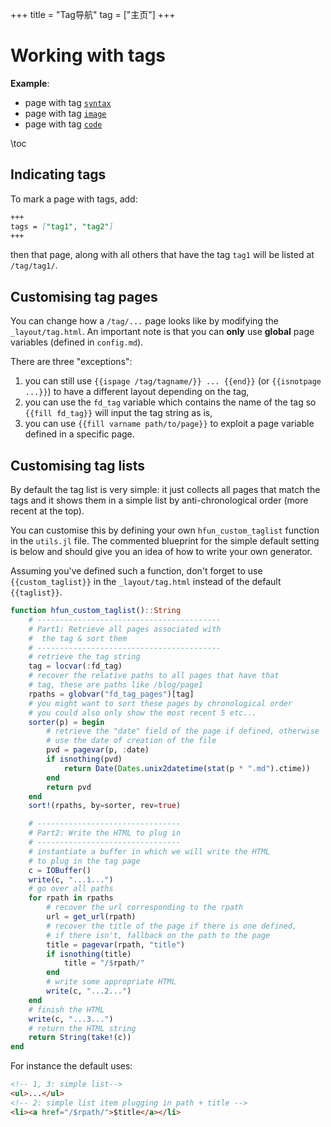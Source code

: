 +++
title = "Tag导航"
tag = ["主页"]
+++

# Working with tags

**Example**:

* page with tag [`syntax`](/tag/syntax/)
* page with tag [`image`](/tag/image/)
* page with tag [`code`](/tag/code/)

\toc

## Indicating tags

To mark a page with tags, add:

```markdown
+++
tags = ["tag1", "tag2"]
+++
```

then that page, along with all others that have the tag `tag1` will be listed at `/tag/tag1/`.

## Customising tag pages

You can change how a `/tag/...` page looks like by modifying the `_layout/tag.html`. An important note is that you can **only** use **global** page variables (defined in `config.md`).

There are three "exceptions":

1. you can still use `{{ispage /tag/tagname/}} ... {{end}}` (or `{{isnotpage ...}}`) to have a different layout depending on the tag,
1. you can use the `fd_tag` variable which contains the  name of the tag so `{{fill fd_tag}}` will input the tag string as is,
1. you can use `{{fill varname path/to/page}}` to exploit a page variable defined in a specific page.

## Customising tag lists

By default the tag list is very simple: it just collects all pages that match the tags and it shows them in a simple list by anti-chronological order (more recent at the top).

You can customise this by defining your own `hfun_custom_taglist` function in the `utils.jl` file. The commented blueprint for the simple default setting is below and should give you an idea of how to  write your own generator.

Assuming you've defined such a function, don't forget to use `{{custom_taglist}}` in the `_layout/tag.html` instead of the default `{{taglist}}`.

```julia
function hfun_custom_taglist()::String
    # -----------------------------------------
    # Part1: Retrieve all pages associated with
    #  the tag & sort them
    # -----------------------------------------
    # retrieve the tag string
    tag = locvar(:fd_tag)
    # recover the relative paths to all pages that have that
    # tag, these are paths like /blog/page1
    rpaths = globvar("fd_tag_pages")[tag]
    # you might want to sort these pages by chronological order
    # you could also only show the most recent 5 etc...
    sorter(p) = begin
        # retrieve the "date" field of the page if defined, otherwise
        # use the date of creation of the file
        pvd = pagevar(p, :date)
        if isnothing(pvd)
            return Date(Dates.unix2datetime(stat(p * ".md").ctime))
        end
        return pvd
    end
    sort!(rpaths, by=sorter, rev=true)

    # --------------------------------
    # Part2: Write the HTML to plug in
    # --------------------------------
    # instantiate a buffer in which we will write the HTML
    # to plug in the tag page
    c = IOBuffer()
    write(c, "...1...")
    # go over all paths
    for rpath in rpaths
        # recover the url corresponding to the rpath
        url = get_url(rpath)
        # recover the title of the page if there is one defined,
        # if there isn't, fallback on the path to the page
        title = pagevar(rpath, "title")
        if isnothing(title)
            title = "/$rpath/"
        end
        # write some appropriate HTML
        write(c, "...2...")
    end
    # finish the HTML
    write(c, "...3...")
    # return the HTML string
    return String(take!(c))
end
```

For instance the default uses:

```html
<!-- 1, 3: simple list-->
<ul>...</ul>
<!-- 2: simple list item plugging in path + title -->
<li><a href="/$rpath/">$title</a></li>
```
